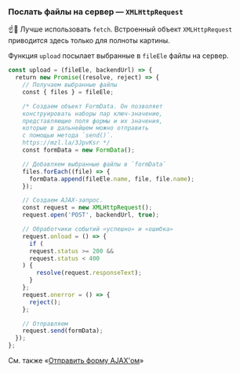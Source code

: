 
### Послать файлы на сервер — `XMLHttpRequest`

☝️🧐 Лучше использовать `fetch`. Встроенный объект `XMLHttpRequest` приводится здесь только для полноты картины.

Функция `upload` посылает выбранные в `fileEle` файлы на сервер.

```javascript
const upload = (fileEle, backendUrl) => {
  return new Promise((resolve, reject) => {
    // Получаем выбранные файлы
    const { files } = fileEle;

    /* Создаем объект FormData. Он позволяет
    конструировать наборы пар ключ-значение,
    представляющие поля формы и их значения,
    которые в дальнейшем можно отправить
    с помощью метода `send()`.
    https://mzl.la/3JpvKsr */
    const formData = new FormData();

    // Добавляем выбранные файлы в `formData`
    files.forEach((file) => {
      formData.append(fileEle.name, file, file.name);
    });

    // Создаем AJAX-запрос.
    const request = new XMLHttpRequest();
    request.open('POST', backendUrl, true);

    // Обработчики событий «успешно» и «ошибка»
    request.onload = () => {
      if (
      request.status >= 200 &&
      request.status < 400
    ) {
        resolve(request.responseText);
      }
    };
    request.onerror = () => {
      reject();
    };

    // Отправляем
    request.send(formData);
  });
};
```

См. также «[Отправить форму AJAX'ом](#topic-ajax-form)»
